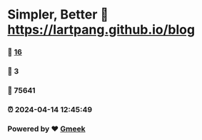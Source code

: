 # Simpler, Better :link: https://lartpang.github.io/blog 
### :page_facing_up: [16](https://lartpang.github.io/blog/tag.html) 
### :speech_balloon: 3 
### :hibiscus: 75641 
### :alarm_clock: 2024-04-14 12:45:49 
### Powered by :heart: [Gmeek](https://github.com/Meekdai/Gmeek)
